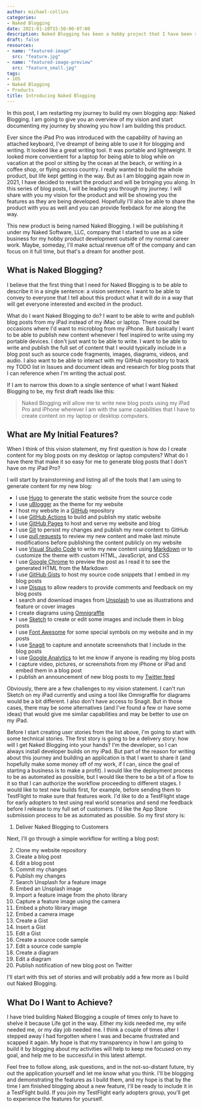 ```yaml
---
author: michael-collins
categories:
- Naked Blogging
date: 2021-01-10T15:50:00-07:00
description: Naked Blogging has been a hobby project that I have been semi-developing over the past couple of years. As I restart my blog, I am resurrecting the idea of building a blogging application for my iPhone and iPad. In this and future posts, I will document my journey in building this product.
draft: false
resources:
- name: "featured-image"
  src: "feature.jpg"
- name: "featured-image-preview"
  src: "feature_small.jpg"
tags:
- iOS
- Naked Blogging
- Products
title: Introducing Naked Blogging
---
```

In this post, I am restarting my journey to build my own blogging app: Naked Blogging. I am going to give you an overview of my vision and start documenting my journey by showing you how I am building this product.

<!--more-->

Ever since the iPad Pro was introduced with the capability of having an attached keyboard, I've dreampt of being able to use it for blogging and writing. It looked like a great writing tool. It was portable and lightweight. It looked more conventient for a laptop for being able to blog while on vacation at the pool or sitting by the ocean at the beach, or writing in a coffee shop, or flying across country. I really wanted to build the whole product, but life kept getting in the way. But as I am blogging again now in 2021, I have decided to restart the product and will be bringing you along. In this series of blog posts, I will be leading you through my journey. I will share with you my vision for the product and will be showing you the features as they are being developed. Hopefully I'll also be able to share the product with you as well and you can provide feebdack for me along the way.

This new product is being named Naked Blogging. I will be publishing it under my Naked Software, LLC, company that I started to use as a side business for my hobby product development outside of my normal career work. Maybe, someday, I'll make actual revenue off of the company and can focus on it full time, but that's a dream for another post.

## What is Naked Blogging?

I believe that the first thing that I need for Naked Blogging is to be able to describe it in a single sentence: a vision sentence. I want to be able to convey to everyone that I tell about this product what it will do in a way that will get everyone interested and excited in the product.

What do I want Naked Blogging to do? I want to be able to write and publish blog posts from my iPad instead of my iMac or laptop. There could be occasions where I'd want to microblog from my iPhone. But basically I want to be able to publish new content whenever I feel inspired to write using my portable devices. I don't just want to be able to write. I want to be able to write and publish the full set of content that I would typically include in a blog post such as source code fragments, images, diagrams, videos, and audio. I also want to be able to interact with my GitHub repository to track my TODO list in Issues and document ideas and research for blog posts that I can reference when I'm writing the actual post.

If I am to narrow this down to a single sentence of what I want Naked Blogging to be, my first draft reads like this:

> Naked Blogging will allow me to write new blog posts using my iPad Pro and iPhone wherever I am with the same capabilities that I have to create content on my laptop or desktop computers.

## What are My Initial Features?

When I think of this vision statement, my first question is how do I create content for my blog posts on my desktop or laptop computers? What do I have there that make it so easy for me to generate blog posts that I don't have on my iPad Pro?

I will start by brainstorming and listing all of the tools that I am using to generate content for my new blog:

* I use [Hugo](https://gohugo.io) to generate the static website from the source code
* I use [uBlogger](https://ublogger.netlify.app) as the theme for my website
* I host my website in a [GitHub](https://github.com) repository
* I use [GitHub Actions](https://github.com/features/actions) to build and publish my static website
* I use [GitHub Pages](https://pages.github.com) to host and serve my website and blog
* I use [Git](https://git-scm.com) to persist my changes and publish my new content to GitHub
* I use [pull requests](https://docs.github.com/en/free-pro-team@latest/github/collaborating-with-issues-and-pull-requests/about-pull-requests) to review my new content and make last minute modifications before publishing the content publicly on my website
* I use [Visual Studio Code](https://code.visualstudio.com) to write my new content using [Markdown](https://www.markdownguide.org) or to customize the theme with custom HTML, JavaScript, and CSS
* I use [Google Chrome](https://www.google.com/chrome/) to preview the post as I read it to see the generated HTML from the Markdown
* I use [GitHub Gists](https://gist.github.com) to host my source code snippets that I embed in my blog posts
* I use [Disqus](https://disqus.com) to allow readers to provide comments and feedback on my blog posts
* I search and download images from [Unsplash](https://unsplash.com) to use as illustrations and feature or cover images
* I create diagrams using [Omnigraffle](https://www.omnigroup.com/omnigraffle/)
* I use [Sketch](https://sketchapp.com) to create or edit some images and include them in blog posts
* I use [Font Awesome](https://fontawesome.com) for some special symbols on my website and in my posts
* I use [Snagit](https://www.techsmith.com/screen-capture.html) to capture and annotate screenshots that I include in the blog posts
* I use [Google Analytics](https://marketingplatform.google.com/about/analytics/) to let me know if anyone is reading my blog posts
* I capture video, pictures, or screenshots from my iPhone or iPad and embed them in a blog post
* I publish an announcement of new blog posts to my [Twitter feed](https://twitter.com/mfcollins3)

Obviously, there are a few challenges to my vision statement. I can't run Sketch on my iPad currently and using a tool like Omnigraffle for diagrams would be a bit different. I also don't have access to Snagit. But in those cases, there may be some alternatives (and I've found a few or have some ideas) that would give me similar capabilities and may be better to use on my iPad.

Before I start creating user stories from the list above, I'm going to start with some technical stories. The first story is going to be a delivery story: how will I get Naked Blogging into your hands? I'm the developer, so I can always install developer builds on my iPad. But part of the reason for writing about this journey and building an application is that I want to share it (and hopefully make some money off of my work, if I can, since the goal of starting a business is to make a profit). I would like the deployment process to be as automated as possible, but I would like there to be a bit of a flow to it so that I can authorize the workflow proceeding to different stages. I would like to test new builds first, for example, before sending them to TestFlight to make sure that features work. I'd like to do a TestFlight stage for early adopters to test using real world scenarios and send me feedback before I release to my full set of customers. I'd like the App Store submission process to be as automated as possible. So my first story is:

1. Deliver Naked Blogging to Customers

Next, I'll go through a simple workflow for writing a blog post:

2. Clone my website repository
3. Create a blog post
4. Edit a blog post
5. Commit my changes
6. Publish my changes
7. Search Unsplash for a feature image
8. Embed an Unsplash image
9. Import a feature image from the photo library
10. Capture a feature image using the camera
11. Embed a photo library image
12. Embed a camera image
13. Create a Gist
14. Insert a Gist
15. Edit a Gist
16. Create a source code sample
17. Edit a source code sample
18. Create a diagram
19. Edit a diagram
20. Publish notification of new blog post on Twitter

I'll start with this set of stories and will probably add a few more as I build out Naked Blogging.

## What Do I Want to Achieve?

I have tried building Naked Blogging a couple of times only to have to shelve it because Life got in the way. Either my kids needed me, my wife needed me, or my day job needed me. I think a couple of times after I stepped away I had forgotten where I was and became frustrated and scapped it again. My hope is that my transparency in how I am going to build it by blogging about my activities will help to keep me focused on my goal, and help me to be successful in this latest attempt.

Feel free to follow along, ask questions, and in the not-so-distant future, try out the application yourself and let me know what you think. I'll be blogging and demonstrating the features as I build them, and my hope is that by the time I am finished blogging about a new feature, I'll be ready to include it in a TestFlight build. If you join my TestFlight early adopters group, you'll get to experience the features for yourself.